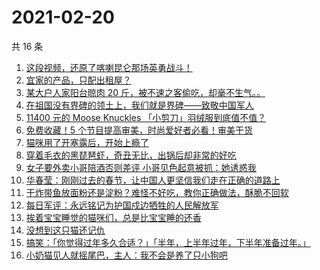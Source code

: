 # 2021-02-20

共 16 条

<!-- BEGIN ZHIHUVIDEO -->
<!-- 最后更新时间 Sat Feb 20 2021 06:09:08 GMT+0800 (CST) -->
1. [这段视频，还原了喀喇昆仑那场英勇战斗！](https://www.zhihu.com/zvideo/1346189569176526848)
1. [宜家的产品，只配出租屋？](https://www.zhihu.com/zvideo/1346160116803170304)
1. [某大户人家阳台晾肉 20 斤，被不速之客偷吃，却毫不生气。。](https://www.zhihu.com/zvideo/1346098194716184577)
1. [在祖国没有界碑的领土上，我们就是界碑——致敬中国军人](https://www.zhihu.com/zvideo/1346144244743258112)
1. [11400 元的 Moose Knuckles 「小剪刀」羽绒服到底值不值？](https://www.zhihu.com/zvideo/1346147139760971776)
1. [免费收藏！5 个节目提高审美，时尚爱好者必看！审美干货](https://www.zhihu.com/zvideo/1346049701041356800)
1. [猫咪用了开塞露后，开始上瘾了](https://www.zhihu.com/zvideo/1345798250666967040)
1. [穿着毛衣的黑琵琶虾，奇丑无比，出锅后却非常的好吃](https://www.zhihu.com/zvideo/1345104241900486656)
1. [女子要外卖小哥陪酒否则差评 小哥见色起意被抓：她诱惑我](https://www.zhihu.com/zvideo/1345686547190935552)
1. [华春莹：刚刚过去的春节，让中国人更坚信我们走在正确的道路上](https://www.zhihu.com/zvideo/1346160481938337792)
1. [干炸带鱼放面粉还是淀粉？难怪不好吃，教你正确做法，酥脆不回软](https://www.zhihu.com/zvideo/1346032439748251649)
1. [每日军评：永远铭记为护国戍边牺牲的人民解放军](https://www.zhihu.com/zvideo/1346134782968029184)
1. [挨着宝宝睡觉的猫咪们，总是比宝宝睡的还香](https://www.zhihu.com/zvideo/1346143644928475136)
1. [没想到这只猫还记仇](https://www.zhihu.com/zvideo/1346056508497399808)
1. [搞笑：「你觉得过年多久合适？」「半年，上半年过年，下半年准备过年。」](https://www.zhihu.com/zvideo/1346039483322540032)
1. [小奶猫见人就摇尾巴，主人：我不会是养了只小狗吧](https://www.zhihu.com/zvideo/1344773411814424577)
<!-- END ZHIHUVIDEO -->
